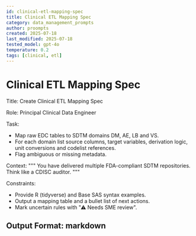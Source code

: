 ```yaml
---
id: clinical-etl-mapping-spec
title: Clinical ETL Mapping Spec
category: data_management_prompts
author: proompts
created: 2025-07-18
last_modified: 2025-07-18
tested_model: gpt-4o
temperature: 0.2
tags: [clinical, etl]
---
```


# Clinical ETL Mapping Spec

Title: Create Clinical ETL Mapping Spec

Role: Principal Clinical Data Engineer

Task:
- Map raw EDC tables to SDTM domains DM, AE, LB and VS.
- For each domain list source columns, target variables, derivation logic, unit conversions and codelist references.
- Flag ambiguous or missing metadata.

Context:
"""
You have delivered multiple FDA-compliant SDTM repositories. Think like a CDISC auditor.
"""

Constraints:
- Provide R (tidyverse) and Base SAS syntax examples.
- Output a mapping table and a bullet list of next actions.
- Mark uncertain rules with "⚠ Needs SME review".

Output Format: markdown
--------------------------------------------------
